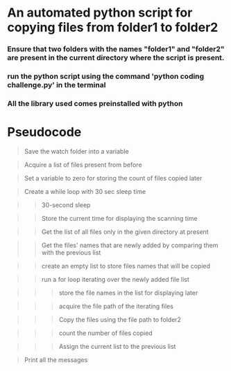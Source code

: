 # An automated python script for copying files from folder1 to folder2 #

### Ensure that two folders with the names "folder1" and "folder2" are present in the current directory where the script is present.

### run the python script using the command 'python coding challenge.py' in the terminal

### All the library used comes preinstalled with python




# Pseudocode


> Save the watch folder into a variable


> Acquire a list of files present from before


> Set a variable to zero for storing the count of files copied later


> Create a while loop with 30 sec sleep time

>> 30-second sleep

>> Store the current time for displaying the scanning time

>> Get the list of all files only in the given directory at present

>> Get the files' names that are newly added by comparing them with the previous list

>> create an empty list to store files names that will be copied

>> run a for loop iterating over the newly added file list

>>> store the file names in the list for displaying later

>>> acquire the file path of the iterating files

>>> Copy the files using the file path to folder2

>>> count the number of files copied

>>> Assign the current list to the previous list

> Print all the messages














